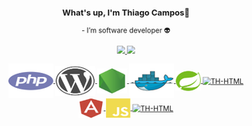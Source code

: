 <div align="center">
<h3> What's up, I'm Thiago Campos👋</h3>
- I’m software developer 👽
</div> 
<br>
<div align="center">
  <a href="https://github.com/thfields">
  <img height="200em" src="https://github-readme-stats.vercel.app/api?username=thfields&show_icons=true&theme=blue-green&include_all_commits=true&count_private=true"/>
  <img height="200em" src="https://github-readme-stats.vercel.app/api/top-langs/?username=thfields&layout=compact&langs_count=7&theme=blue-green"/>
</div>

<div style="display: inline_block" align="center"><br>
  
  <img align="center" alt="TH-HTML" height="70" width="90" src="https://raw.githubusercontent.com/devicons/devicon/master/icons/php/php-plain.svg">
  <img align="center" alt="TH-HTML" height="60" width="80" src="https://raw.githubusercontent.com/devicons/devicon/master/icons/wordpress/wordpress-plain.svg">
  <img align="center" alt="TH-HTML" height="50" width="60" src="https://raw.githubusercontent.com/devicons/devicon/master/icons/nodejs/nodejs-original.svg">
  <img align="center" alt="TH-HTML" height="70" width="90" src="https://raw.githubusercontent.com/devicons/devicon/master/icons/docker/docker-original.svg">
  <img align="center" alt="TH-HTML" height="40" width="50" src="https://raw.githubusercontent.com/devicons/devicon/master/icons/spring/spring-original.svg">
  <img align="center" alt="TH-HTML" height="40" width="50" src="https://cdn.jsdelivr.net/gh/devicons/devicon/icons/react/react-original.svg">
  <img align="center" alt="TH-HTML" height="40" width="50" src="https://raw.githubusercontent.com/devicons/devicon/master/icons/angularjs/angularjs-plain.svg">
  <img align="center" alt="TH-HTML" height="40" width="50" src="https://raw.githubusercontent.com/devicons/devicon/master/icons/javascript/javascript-plain.svg">
  <img align="center" alt="TH-HTML" height="40" width="50" src="https://cdn.jsdelivr.net/gh/devicons/devicon/icons/python/python-original.svg">
  
</div>
